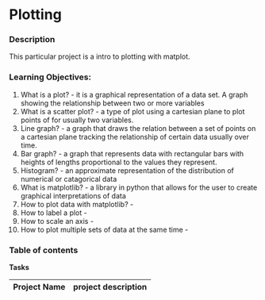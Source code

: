 # Plotting

### **Description**
This particular project is a intro to plotting with matplot.

### **Learning Objectives:**
1. What is a plot? - it is a graphical representation of a data set. A graph showing the relationship between two or more variables
2. What is a scatter plot? - a type of plot using a cartesian plane to plot points of for usually two variables.
3. Line graph? - a graph that draws the relation between a set of points on a cartesian plane tracking the relationship of certain data usually over time.
4. Bar graph? - a graph that represents data with rectangular bars with heights of lengths proportional to the values they represent.
5. Histogram? - an approximate representation of the distribution of numerical or catagorical data
6. What is matplotlib? - a library in python that allows for the user to create graphical interpretations of data
7. How to plot data with matplotlib? - 
8. How to label a plot -
9. How to scale an axis - 
10. How to plot multiple sets of data at the same time - 

### **Table of contents**
**Tasks**

Project Name | project description
------------ | -----------------------------------------------

